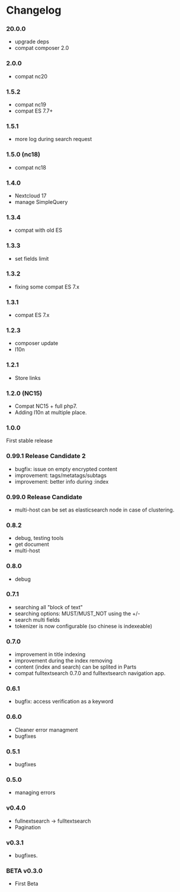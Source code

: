 # Changelog

### 20.0.0

- upgrade deps
- compat composer 2.0


### 2.0.0

- compat nc20


### 1.5.2

- compat nc19
- compat ES 7.7+


### 1.5.1

- more log during search request


### 1.5.0 (nc18)

- compat nc18


### 1.4.0

- Nextcloud 17
- manage SimpleQuery


### 1.3.4

- compat with old ES


### 1.3.3

- set fields limit


### 1.3.2

- fixing some compat ES 7.x


### 1.3.1

- compat ES 7.x


### 1.2.3

- composer update
- l10n


### 1.2.1

- Store links


### 1.2.0 (NC15)

- Compat NC15 + full php7.
- Adding l10n at multiple place.


### 1.0.0

First stable release


### 0.99.1 Release Candidate 2

- bugfix: issue on empty encrypted content
- improvement: tags/metatags/subtags
- improvement: better info during :index


### 0.99.0 Release Candidate

- multi-host can be set as elasticsearch node in case of clustering.


### 0.8.2

- debug, testing tools
- get document
- multi-host


### 0.8.0

- debug


### 0.7.1

- searching all "block of text"
- searching options: MUST/MUST_NOT using the +/-
- search multi fields
- tokenizer is now configurable (so chinese is indexeable)



### 0.7.0

- improvement in title indexing
- improvement during the index removing
- content (index and search) can be splited in Parts 
- compat fulltextsearch 0.7.0 and fulltextsearch navigation app.



### 0.6.1

- bugfix: access verification as a keyword



### 0.6.0

- Cleaner error managment
- bugfixes




### 0.5.1

- bugfixes



### 0.5.0

- managing errors



### v0.4.0

- fullnextsearch -> fulltextsearch
- Pagination



### v0.3.1

- bugfixes.



### BETA v0.3.0

- First Beta

